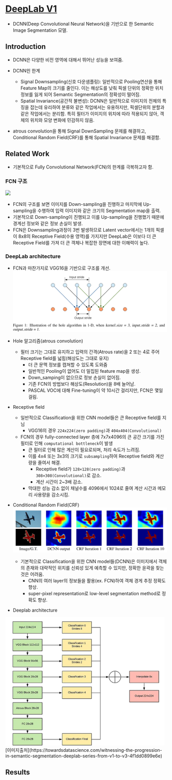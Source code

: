 # [DeepLab V1](https://arxiv.org/pdf/1412.7062)
* DCNN(Deep Convolutional Neural Network)을 기반으로 한 Semantic Image Segmentation 모델.

## Introduction
* DCNN은 다양한 비전 영역에 대해서 뛰어난 성능을 보여줌.
* DCNN읜 한계
  * Signal Downsampling(신호 다운샘플링): 일반적으로 Pooling연산을 통해 Feature Map의 크기를 줄인다. 이는 해상도를 낮춰 픽셀 단위의 정확한 위치 정보를 잃게 되어 Semantic Segmentation의 정확성이 떨어짐.
  * Spatial Invariance(공간적 불변성): DCNN은 일반적으로 이미지의 전체의 특징을 잡는데 유리하여 분류와 같은 작업에서는 유용하지만, 픽셀단위의 분할과 같은 작업에서는 분리함. 특히 필터가 이미지의 위치에 따라 적용되지 않아, 객체의 위치와 모양 변화에 민감하지 않음.

* atrous convolution을 통해 Signal DownSampling 문제를 해결하고, Conditional Random Field(CRF)를 통해 Spatial Invariance 문제를 해결함.

## Related Work
* 기본적으로 Fully Convolutional Network(FCN)의 한계를 극복하고자 함.

### FCN 구조    
<img src='https://www.researchgate.net/publication/327521314/figure/fig1/AS:11431281212337231@1702589880856/Fully-convolutional-neural-network-architecture-FCN-8.tif' height = '250'>  

  * FCN의 구조를 보면 이미지를 Down-sampling을 진행하고 마지막에 Up-sampling을 수행하여 입력 이미지와 같은 크기의 Segmentation map을 출력.
  * 기본적으로 Down-sampling이 진행되고 이를 Up-sampling을 진행했기 때문에 경계선 정보와 같은 정보 손실이 발생.
  * FCN은 Downsampling과정이 3번 발생하므로 Latent vector에서는 1개의 픽셀이 8x8의 Receptive Field(수용 영역)를 가지지만 DeepLab은 이보다 더 큰 Receptive Field를 가져 더 큰 객체나 복잡한 장면에 대한 이해력이 높다.

### DeepLab architecture 
* FCN과 마찬가지로 VGG16을 기반으로 구조를 개선.  
![alt text](imgs/Hole_algorithm.png)
* Hole 알고리즘(atrous convolution)
  * 필터 크기는 그대로 유지하고 입력의 간격(Atrous rate)을 2 또는 4로 주어 Receptive field를 넓힘(해상도는 그대로 유지)
    * 더 큰 문맥 정보를 캡쳐할 수 있도록 도와줌
    * 일반적인 Pooling이 없어도 더 밀집된 feature map을 생성.
    * Down_samping이 없으므로 정보 손실이 없어짐.
    * 기존 FCN의 방법보다 해상도(Resolution)을 8배 늘어남.
    * PASCAL VOC에 대해 Fine-tuning이 약 10시간 걸리지만, FCN은 몇일 걸림.
  
* Receptive field
  * 일반적으로 Classification을 위한 CNN model들은 큰 Receptive field를 지님
    * VGG16의 경우 `224x224(zero padding)`과 `404x404(Convolutional)`
  * FCN의 경우 fully-connected layer 층에 7x7x4096의 큰 공간 크기를 가진 필터로 인해 `computational bottleneck`이 발생
    * 큰 필터로 인해 많은 계산이 필요로되며, 처리 속도가 느려짐.
    * 이를 4x4 또는 3x3의 크기로 `subsampling`하여 Receptive field와 계산량을 줄여서 해결.
      * Receptive field가 `128×128(zero padding)`과 `308×308(Convolutional)`로 감소.
      * 계산 시간이 2~3배 감소.
    * 막대한 성능 감소 없이 채널수를 4096에서 1024로 줄여 계산 시간과 메모리 사용량을 감소시킴.

* Conditional Random Field(CRF)  
![alt text](imgs/result1.png)
  * 기본적으로 Classification을 위한 CNN model들(DCNN)은 이미지에서 객체의 존재와 대략적인 위치를 신뢰성 있게 예측할 수 있지만, 정확한 윤곽을 찾는것은 어려움.
    * CNN의 여러 layer의 정보들을 활용(ex. FCN)하여 객체 경게 추정 정확도 향상.
    * super-pixel representation로 low-level segmentation method로 정확도 향상.
    


* Deeplab architecture  
<img src='imgs/deeplab_archi.png' height = '400'>  
[이미지출처](https://towardsdatascience.com/witnessing-the-progression-in-semantic-segmentation-deeplab-series-from-v1-to-v3-4f1dd0899e6e)

## Results
